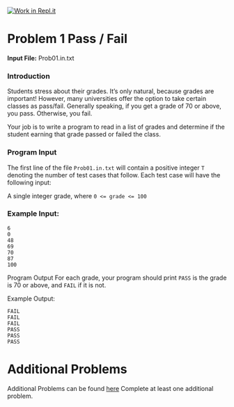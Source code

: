 [![Work in Repl.it](https://classroom.github.com/assets/work-in-replit-14baed9a392b3a25080506f3b7b6d57f295ec2978f6f33ec97e36a161684cbe9.svg)](https://classroom.github.com/online_ide?assignment_repo_id=4858112&assignment_repo_type=AssignmentRepo)
# Problem 1 Pass / Fail

**Input File:**  Prob01.in.txt

### Introduction

Students stress about their grades.  It’s only natural, because grades are important!  However, many universities offer the option to take certain classes as pass/fail.  Generally speaking, if you get a grade of 70 or above, you pass.  Otherwise, you fail.

Your job is to write a program to read in a list of grades and determine if the student earning that grade passed or failed the class.

### Program Input

The first line of the file `Prob01.in.txt` will contain a positive integer `T` denoting the number of test cases that follow.  Each test case will have the following input:

A single integer grade, where `0 <= grade <= 100`

### Example Input:
```
6
0
48
69
70
87
100
```

Program Output
For each grade, your program should print `PASS` is the grade is 70 or above, and `FAIL` if it is not.

Example Output:
```
FAIL
FAIL
FAIL
PASS
PASS
PASS
```

# Additional Problems
Additional Problems can be found [here]( https://docs.google.com/document/d/130f3nNFk4vZYNPH2oXpD-SXZfKgtPnpTd-UEYPrdir4/edit?usp=sharing)
Complete at least one additional problem.